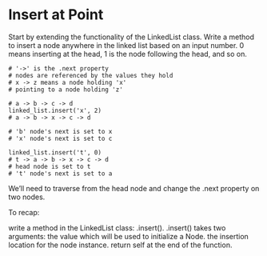 # Insert at Point

Start by extending the functionality of the LinkedList class. Write a method to insert a node anywhere in the linked list based on an input number. 0 means inserting at the head, 1 is the node following the head, and so on.

    # '->' is the .next property
    # nodes are referenced by the values they hold
    # x -> z means a node holding 'x'
    # pointing to a node holding 'z'

    # a -> b -> c -> d
    linked_list.insert('x', 2)
    # a -> b -> x -> c -> d

    # 'b' node's next is set to x
    # 'x' node's next is set to c

    linked_list.insert('t', 0)
    # t -> a -> b -> x -> c -> d
    # head node is set to t
    # 't' node's next is set to a

We’ll need to traverse from the head node and change the .next property on two nodes.

To recap:

write a method in the LinkedList class: .insert().
.insert() takes two arguments:
the value which will be used to initialize a Node.
the insertion location for the node instance.
return self at the end of the function.
